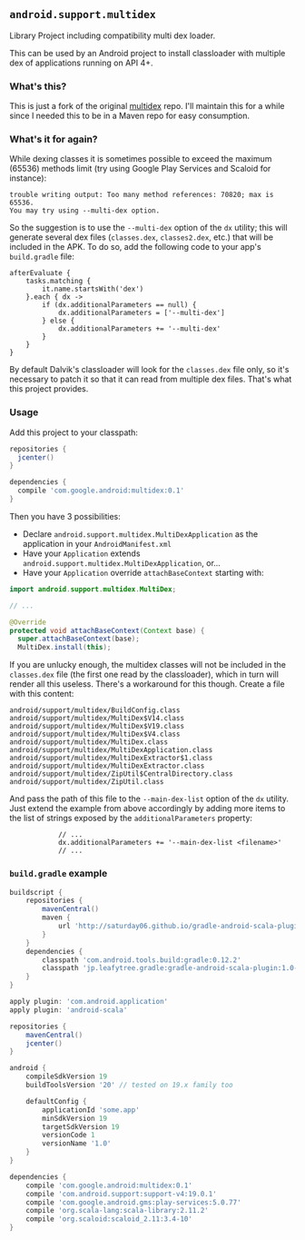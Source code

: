 `android.support.multidex`
--------------------------

Library Project including compatibility multi dex loader.

This can be used by an Android project to install classloader
with multiple dex of applications running on API 4+.

### What's this?

This is just a fork of the original [multidex](https://android.googlesource.com/platform/frameworks/multidex/)
repo. I'll maintain this for a while since I needed this to be in a Maven
repo for easy consumption.

### What's it for again?

While dexing classes it is sometimes possible to exceed the maximum (65536) methods
limit (try using Google Play Services and Scaloid for instance):

```
trouble writing output: Too many method references: 70820; max is 65536.
You may try using --multi-dex option.
```

So the suggestion is to use the `--multi-dex` option of the `dx` utility; this
will generate several dex files (`classes.dex`, `classes2.dex`, etc.) that will
be included in the APK. To do so, add the following code to your app's `build.gradle` file:

```
afterEvaluate {
    tasks.matching {
        it.name.startsWith('dex')
    }.each { dx ->
        if (dx.additionalParameters == null) {
            dx.additionalParameters = ['--multi-dex']
        } else {
            dx.additionalParameters += '--multi-dex'
        }
    }
}
```

By default Dalvik's classloader will look for the `classes.dex` file only, so
it's necessary to patch it so that it can read from multiple dex files. That's
what this project provides.

### Usage

Add this project to your classpath:

```groovy
repositories {
  jcenter()
}

dependencies {
  compile 'com.google.android:multidex:0.1'
}
```

Then you have 3 possibilities:

- Declare `android.support.multidex.MultiDexApplication` as the application in
your `AndroidManifest.xml`
- Have your `Application` extends `android.support.multidex.MultiDexApplication`, or...
- Have your `Application` override `attachBaseContext` starting with:

```java
import android.support.multidex.MultiDex;

// ...

@Override
protected void attachBaseContext(Context base) {
  super.attachBaseContext(base);
  MultiDex.install(this);
```

If you are unlucky enough, the multidex classes will not be included in the
`classes.dex` file (the first one read by the classloader), which in turn
will render all this useless. There's a workaround for this though. Create a file
with this content:

```
android/support/multidex/BuildConfig.class
android/support/multidex/MultiDex$V14.class
android/support/multidex/MultiDex$V19.class
android/support/multidex/MultiDex$V4.class
android/support/multidex/MultiDex.class
android/support/multidex/MultiDexApplication.class
android/support/multidex/MultiDexExtractor$1.class
android/support/multidex/MultiDexExtractor.class
android/support/multidex/ZipUtil$CentralDirectory.class
android/support/multidex/ZipUtil.class
```

And pass the path of this file to the `--main-dex-list` option of the `dx` utility. Just extend the example from above accordingly by adding more items to the list of strings exposed by the `additionalParameters` property:

```
            // ...
            dx.additionalParameters += '--main-dex-list <filename>'
            // ...
```

### `build.gradle` example

```groovy
buildscript {
    repositories {
        mavenCentral()
        maven {
            url 'http://saturday06.github.io/gradle-android-scala-plugin/repository/snapshot'
        }
    }
    dependencies {
        classpath 'com.android.tools.build:gradle:0.12.2'
        classpath 'jp.leafytree.gradle:gradle-android-scala-plugin:1.0-SNAPSHOT'
    }
}

apply plugin: 'com.android.application'
apply plugin: 'android-scala'

repositories {
    mavenCentral()
    jcenter()
}

android {
    compileSdkVersion 19
    buildToolsVersion '20' // tested on 19.x family too

    defaultConfig {
        applicationId 'some.app'
        minSdkVersion 19
        targetSdkVersion 19
        versionCode 1
        versionName '1.0'
    }
}

dependencies {
    compile 'com.google.android:multidex:0.1'
    compile 'com.android.support:support-v4:19.0.1'
    compile 'com.google.android.gms:play-services:5.0.77'
    compile 'org.scala-lang:scala-library:2.11.2'
    compile 'org.scaloid:scaloid_2.11:3.4-10'
}
```
